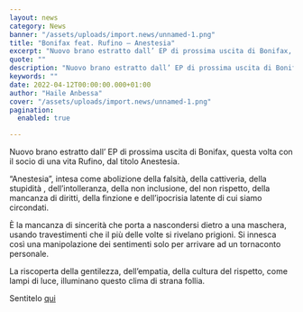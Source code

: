 ```yaml
---
layout: news
category: News
banner: "/assets/uploads/import.news/unnamed-1.png"
title: "Bonifax feat. Rufino – Anestesia"
excerpt: "Nuovo brano estratto dall’ EP di prossima uscita di Bonifax, questa volta con il socio di una vita Rufino, dal titolo Anestesia. “Anestesia”, intesa come abolizione della falsità, della cattiveria, della stupidità , dell’intolleranza, della non inclusione, del non rispetto, della mancanza di diritti, della finzione e dell’ipocrisia latente di cui siamo circondati. È la [&hellip"
quote: ""
description: "Nuovo brano estratto dall’ EP di prossima uscita di Bonifax, questa volta con il socio di una vita Rufino, dal titolo Anestesia. “Anestesia”, intesa come abolizione della falsità, della cattiveria, della stupidità , dell’intolleranza, della non inclusione, del non rispetto, della mancanza di diritti, della finzione e dell’ipocrisia latente di cui siamo circondati. È la [&hellip"
keywords: ""
date: 2022-04-12T00:00:00.000+01:00
author: "Haile Anbessa"
cover: "/assets/uploads/import.news/unnamed-1.png"
pagination:
  enabled: true

---
```


Nuovo brano estratto dall’ EP di prossima uscita di Bonifax, questa volta con il socio di una vita Rufino, dal titolo Anestesia.

“Anestesia”, intesa come abolizione della falsità, della cattiveria, della stupidità , dell’intolleranza, della non inclusione, del non rispetto, della mancanza di diritti, della finzione e dell’ipocrisia latente di cui siamo circondati.

È la mancanza di sincerità che porta a nascondersi dietro a una maschera, usando travestimenti che il più delle volte si rivelano prigioni. Si innesca così una manipolazione dei sentimenti solo per arrivare ad un tornaconto personale.

La riscoperta della gentilezza, dell’empatia, della cultura del rispetto, come lampi di luce, illuminano questo clima di strana follia.

Sentitelo [qui](https://songwhip.com/bonifax/anestesia)